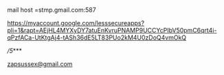 
mail host =stmp.gmail.com:587 



https://myaccount.google.com/lesssecureapps?pli=1&rapt=AEjHL4MYXyDY7atuEnKvruPNAMP9UCCYcPIbV50pmC6qrt4i-qPzfACa-UtKtgAj4-tASh36dE5LT83PUo2kM4U0zDoQ4vmOkQ


*/5****


zapsussex@gmail.com
